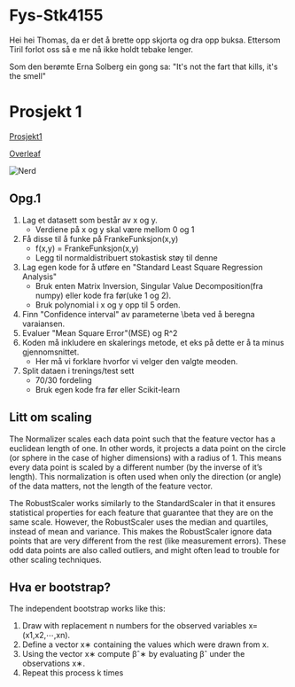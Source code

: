 # Fys-Stk4155
Hei hei Thomas, da er det å brette opp skjorta og dra opp buksa.
Ettersom Tiril forlot oss så e me nå ikke holdt tebake lenger.

Som den berømte Erna Solberg ein gong sa:
"It's not the fart that kills, it's the smell"

# Prosjekt 1

[Prosjekt1](https://compphysics.github.io/MachineLearning/doc/Projects/2021/Project1/pdf/Project1.pdf)

[Overleaf](https://www.overleaf.com/project/613f69c77de05db1b34e766b)

![Nerd](https://www.overleaf.com/project/613f69c77de05db1b34e766b)

## Opg.1

1. Lag et datasett som består av x og y.
    * Verdiene på x og y skal være mellom 0 og 1
2. Få disse til å funke på FrankeFunksjon(x,y)
    * f(x,y) = FrankeFunksjon(x,y)
    * Legg til normaldistribuert stokastisk støy til denne
3. Lag egen kode for å utføre en "Standard Least Square Regression Analysis"
    * Bruk enten Matrix Inversion, Singular Value Decomposition(fra numpy) eller kode fra før(uke 1 og 2).
    * Bruk polynomial i x og y opp til 5 orden.
4. Finn "Confidence interval" av parameterne \beta ved å beregna varaiansen.
5. Evaluer "Mean Square Error"(MSE) og R^2
6. Koden må inkludere en skalerings metode, et eks på dette er å ta minus gjennomsnittet.
    * Her må vi forklare hvorfor vi velger den valgte meoden.
7. Split dataen i trenings/test sett
    * 70/30 fordeling
    * Bruk egen kode fra før eller Scikit-learn

## Litt om scaling
The Normalizer scales each data point such that the feature vector has a euclidean length of one. In other words, it projects a data point on the circle (or sphere in the case of higher dimensions) with a radius of 1. This means every data point is scaled by a different number (by the inverse of it’s length). This normalization is often used when only the direction (or angle) of the data matters, not the length of the feature vector.

The RobustScaler works similarly to the StandardScaler in that it ensures statistical properties for each feature that guarantee that they are on the same scale. However, the RobustScaler uses the median and quartiles, instead of mean and variance. This makes the RobustScaler ignore data points that are very different from the rest (like measurement errors). These odd data points are also called outliers, and might often lead to trouble for other scaling techniques.

## Hva er bootstrap?
The independent bootstrap works like this:

1. Draw with replacement n numbers for the observed variables x=(x1,x2,⋯,xn).
2. Define a vector x∗ containing the values which were drawn from x.
3. Using the vector x∗ compute βˆ∗ by evaluating βˆ under the observations x∗.
4. Repeat this process k times